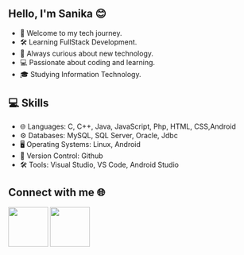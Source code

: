 ## Hello, I'm Sanika 😊
- 👋 Welcome to my tech journey.
- 🛠 Learning FullStack Development.
- 🌱 Always curious about new technology.
- 💻 Passionate about coding and learning.
- 🎓 Studying Information Technology.

## 💻 Skills
- 🌐 Languages: C, C++, Java, JavaScript, Php, HTML, CSS,Android
- ⚙ Databases: MySQL, SQL Server, Oracle, Jdbc
- 🖥 Operating Systems: Linux, Android
- 📜 Version Control: Github
- 🛠 Tools: Visual Studio, VS Code, Android Studio

## Connect with me 🌐
<a href="https://www.linkedin.com/in/sanikabhor"><img src="https://upload.wikimedia.org/wikipedia/commons/thumb/8/81/LinkedIn_icon.svg/2048px-LinkedIn_icon.svg.png" width="80" height="80" ></a>  <a href="https://github.com/sanika-bhor"><img src="https://play-lh.googleusercontent.com/PCpXdqvUWfCW1mXhH1Y_98yBpgsWxuTSTofy3NGMo9yBTATDyzVkqU580bfSln50bFU=w240-h480-rw" width="80" height="80" ></a>
